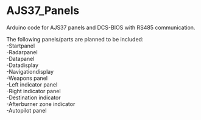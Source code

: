 # AJS37_Panels
Arduino code for AJS37 panels and DCS-BIOS with RS485 communication.

The following panels/parts are planned to be included:  
-Startpanel  
-Radarpanel  
-Datapanel  
-Datadisplay  
-Navigationdisplay  
-Weapons panel  
-Left indicator panel  
-Right indicator panel   
-Destination indicator  
-Afterburner zone indicator  
-Autopilot panel
